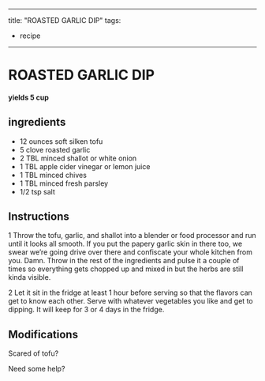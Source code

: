 
---
title: "ROASTED GARLIC DIP"
tags:
  - recipe
---
# ROASTED GARLIC DIP



#### yields  5 cup


## ingredients
* 12 ounces soft silken tofu 
* 5 clove roasted garlic 
* 2 TBL minced shallot or white onion 
* 1 TBL apple cider vinegar or lemon juice 
* 1 TBL minced chives 
* 1 TBL minced fresh parsley 
* 1/2 tsp salt 



## Instructions
1 Throw the tofu, garlic, and shallot into a blender or food processor and run until it looks all smooth. If you put the papery garlic skin in there too, we swear we’re going drive over there and confiscate your whole  kitchen from you. Damn. Throw in the rest of the ingredients and pulse it a couple of times so everything gets chopped up and mixed in but the herbs are still kinda visible.

2 Let it sit in the fridge at least 1 hour before serving so that the flavors can get to know each other. Serve with whatever vegetables you like and get to dipping. It will keep for 3 or 4 days in the fridge.



## Modifications
Scared of tofu?

 Need some help?




